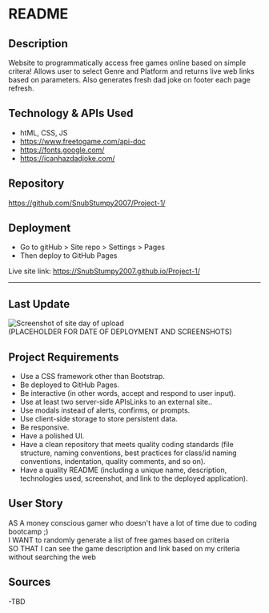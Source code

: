 # README

## Description

Website to programmatically access free games online based on simple critera! Allows user to select Genre and Platform and returns live web links based on parameters. Also generates fresh dad joke on footer each page refresh.

## Technology & APIs Used

- htML, CSS, JS
- <https://www.freetogame.com/api-doc>
- <https://fonts.google.com/>
- <https://icanhazdadjoke.com/>

## Repository

<https://github.com/SnubStumpy2007/Project-1/>

## Deployment

- Go to gitHub > Site repo > Settings > Pages
- Then deploy to GitHub Pages

Live site link: <https://SnubStumpy2007.github.io/Project-1/>
_____________________________

## Last Update

![Screenshot of site day of upload](PLACEHOLDER)<br/>
(PLACEHOLDER FOR DATE OF DEPLOYMENT AND SCREENSHOTS)

## Project Requirements

- Use a CSS framework other than Bootstrap.
- Be deployed to GitHub Pages.
- Be interactive (in other words, accept and respond to user input).
- Use at least two server-side APIsLinks to an external site..
- Use modals instead of alerts, confirms, or prompts.
- Use client-side storage to store persistent data.
- Be responsive.
- Have a polished UI.
- Have a clean repository that meets quality coding standards (file structure, naming conventions, best practices for class/id naming conventions, indentation, quality comments, and so on).
- Have a quality README (including a unique name, description, technologies used, screenshot, and link to the deployed application).

## User Story

AS A money conscious gamer who doesn't have a lot of time due to coding bootcamp ;)<br/>
I WANT to randomly generate a list of free games based on criteria<br/>
SO THAT I can see the game description and link based on my criteria without searching the web<br/>

## Sources

-TBD<br/> 